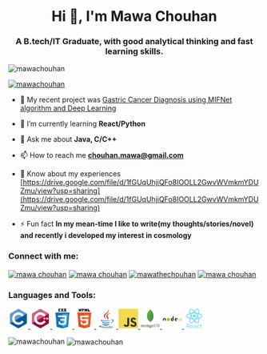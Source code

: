 <h1 align="center">Hi 👋, I'm Mawa Chouhan</h1>
<h3 align="center">A B.tech/IT Graduate, with good analytical thinking and fast learning skills.</h3>

<p align="left"> <img src="https://komarev.com/ghpvc/?username=mawachouhan&label=Profile%20views&color=0e75b6&style=flat" alt="mawachouhan" /> </p>

<p align="left"> <a href="https://github.com/ryo-ma/github-profile-trophy"><img src="https://github-profile-trophy.vercel.app/?username=mawachouhan" alt="mawachouhan" /></a> </p>

- 🔭 My recent project was [Gastric Cancer Diagnosis using MIFNet algorithm and Deep Learning](https://drive.google.com/drive/u/0/folders/1SvOIwiLD7Q1lNVtAmGw1Y4yW7wZ360IK)

- 🌱 I’m currently learning **React/Python**

- 💬 Ask me about **Java, C/C++**

- 📫 How to reach me **chouhan.mawa@gmail.com**

- 📄 Know about my experiences [https://drive.google.com/file/d/1fGUqUhjiQFo8IOOLL2GwvWVmkmYDUZmu/view?usp=sharing](https://drive.google.com/file/d/1fGUqUhjiQFo8IOOLL2GwvWVmkmYDUZmu/view?usp=sharing)

- ⚡ Fun fact **In my mean-time I like to write(my thoughts/stories/novel) and recently i developed my interest in cosmology**

<h3 align="left">Connect with me:</h3>
<p align="left">
<a href="https://linkedin.com/in/mawa chouhan" target="blank"><img align="center" src="https://raw.githubusercontent.com/rahuldkjain/github-profile-readme-generator/master/src/images/icons/Social/linked-in-alt.svg" alt="mawa chouhan" height="30" width="40" /></a>
<a href="https://fb.com/mawa chouhan" target="blank"><img align="center" src="https://raw.githubusercontent.com/rahuldkjain/github-profile-readme-generator/master/src/images/icons/Social/facebook.svg" alt="mawa chouhan" height="30" width="40" /></a>
<a href="https://instagram.com/mawathechouhan" target="blank"><img align="center" src="https://raw.githubusercontent.com/rahuldkjain/github-profile-readme-generator/master/src/images/icons/Social/instagram.svg" alt="mawathechouhan" height="30" width="40" /></a>
<a href="https://www.youtube.com/c/mawa chouhan" target="blank"><img align="center" src="https://raw.githubusercontent.com/rahuldkjain/github-profile-readme-generator/master/src/images/icons/Social/youtube.svg" alt="mawa chouhan" height="30" width="40" /></a>
</p>

<h3 align="left">Languages and Tools:</h3>
<p align="left"> <a href="https://www.cprogramming.com/" target="_blank" rel="noreferrer"> <img src="https://raw.githubusercontent.com/devicons/devicon/master/icons/c/c-original.svg" alt="c" width="40" height="40"/> </a> <a href="https://www.w3schools.com/cpp/" target="_blank" rel="noreferrer"> <img src="https://raw.githubusercontent.com/devicons/devicon/master/icons/cplusplus/cplusplus-original.svg" alt="cplusplus" width="40" height="40"/> </a> <a href="https://www.w3schools.com/css/" target="_blank" rel="noreferrer"> <img src="https://raw.githubusercontent.com/devicons/devicon/master/icons/css3/css3-original-wordmark.svg" alt="css3" width="40" height="40"/> </a> <a href="https://www.w3.org/html/" target="_blank" rel="noreferrer"> <img src="https://raw.githubusercontent.com/devicons/devicon/master/icons/html5/html5-original-wordmark.svg" alt="html5" width="40" height="40"/> </a> <a href="https://www.java.com" target="_blank" rel="noreferrer"> <img src="https://raw.githubusercontent.com/devicons/devicon/master/icons/java/java-original.svg" alt="java" width="40" height="40"/> </a> <a href="https://developer.mozilla.org/en-US/docs/Web/JavaScript" target="_blank" rel="noreferrer"> <img src="https://raw.githubusercontent.com/devicons/devicon/master/icons/javascript/javascript-original.svg" alt="javascript" width="40" height="40"/> </a> <a href="https://www.mongodb.com/" target="_blank" rel="noreferrer"> <img src="https://raw.githubusercontent.com/devicons/devicon/master/icons/mongodb/mongodb-original-wordmark.svg" alt="mongodb" width="40" height="40"/> </a> <a href="https://nodejs.org" target="_blank" rel="noreferrer"> <img src="https://raw.githubusercontent.com/devicons/devicon/master/icons/nodejs/nodejs-original-wordmark.svg" alt="nodejs" width="40" height="40"/> </a> <a href="https://reactjs.org/" target="_blank" rel="noreferrer"> <img src="https://raw.githubusercontent.com/devicons/devicon/master/icons/react/react-original-wordmark.svg" alt="react" width="40" height="40"/> </a> </p>

<p><img align="left" src="https://github-readme-stats.vercel.app/api/top-langs?username=mawachouhan&show_icons=true&locale=en&layout=compact" alt="mawachouhan" /></p>

<p>&nbsp;<img align="center" src="https://github-readme-stats.vercel.app/api?username=mawachouhan&show_icons=true&locale=en" alt="mawachouhan" /></p>
